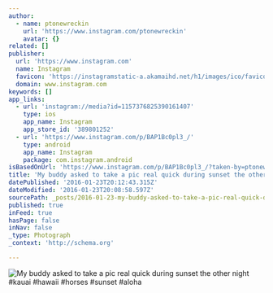 ```yaml
---
author:
  - name: ptonewreckin
    url: 'https://www.instagram.com/ptonewreckin'
    avatar: {}
related: []
publisher:
  url: 'https://www.instagram.com'
  name: Instagram
  favicon: 'https://instagramstatic-a.akamaihd.net/h1/images/ico/favicon.ico/7cdab0872b15.ico'
  domain: www.instagram.com
keywords: []
app_links:
  - url: 'instagram://media?id=1157376825390161407'
    type: ios
    app_name: Instagram
    app_store_id: '389801252'
  - url: 'https://www.instagram.com/p/BAP1Bc0pl3_/'
    type: android
    app_name: Instagram
    package: com.instagram.android
isBasedOnUrl: 'https://www.instagram.com/p/BAP1Bc0pl3_/?taken-by=ptonewreckin'
title: 'My buddy asked to take a pic real quick during sunset the other night #kauai #hawaii #horses #sunset #aloha'
datePublished: '2016-01-23T20:12:43.315Z'
dateModified: '2016-01-23T20:08:58.597Z'
sourcePath: _posts/2016-01-23-my-buddy-asked-to-take-a-pic-real-quick-during-sunset-the-ot.md
published: true
inFeed: true
hasPage: false
inNav: false
_type: Photograph
_context: 'http://schema.org'

---
```

![My buddy asked to take a pic real quick during sunset the other night &num;kauai &num;hawaii &num;horses &num;sunset &num;aloha](https://scontent.cdninstagram.com/hphotos-xfp1/t51.2885-15/s640x640/sh0.08/e35/12523637_465798233604016_599894907_n.jpg)